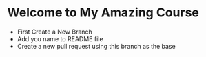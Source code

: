 # Welcome to My Amazing Course

* First Create a New Branch
* Add you name to README file
* Create a new pull request using this branch as the base